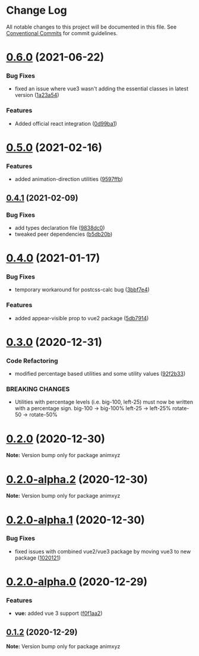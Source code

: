# Change Log

All notable changes to this project will be documented in this file.
See [Conventional Commits](https://conventionalcommits.org) for commit guidelines.

# [0.6.0](https://github.com/ingram-projects/animxyz/compare/v0.5.0...v0.6.0) (2021-06-22)


### Bug Fixes

* fixed an issue where vue3 wasn't adding the essential classes in latest version ([1a23a54](https://github.com/ingram-projects/animxyz/commit/1a23a54ae8e6edba183afc094552924ef1429921))


### Features

* Added official react integration ([0d99ba1](https://github.com/ingram-projects/animxyz/commit/0d99ba1ccdf8473330a36bff40025c8f929b375d))





# [0.5.0](https://github.com/ingram-projects/animxyz/compare/v0.4.1...v0.5.0) (2021-02-16)


### Features

* added animation-direction utilities ([9597ffb](https://github.com/ingram-projects/animxyz/commit/9597ffba63fd59cbeee8911ed34a8a9f22c418f1))





## [0.4.1](https://github.com/ingram-projects/animxyz/compare/v0.4.0...v0.4.1) (2021-02-09)


### Bug Fixes

* add types declaration file ([9838dc0](https://github.com/ingram-projects/animxyz/commit/9838dc04a15f74da351113588ea14cb65e3cda01))
* tweaked peer dependencies ([b5db20b](https://github.com/ingram-projects/animxyz/commit/b5db20bb59efdf2069c9bc152a638b8b0da289b9))





# [0.4.0](https://github.com/ingram-projects/animxyz/compare/v0.3.0...v0.4.0) (2021-01-17)


### Bug Fixes

* temporary workaround for postcss-calc bug ([3bbf7e4](https://github.com/ingram-projects/animxyz/commit/3bbf7e45bc8d16bdfb5b7a957b1c5bfd9b7e4393))


### Features

* added appear-visible prop to vue2 package ([5db7914](https://github.com/ingram-projects/animxyz/commit/5db791443036081f646230c3c989755d78785867))





# [0.3.0](https://github.com/ingram-projects/animxyz/compare/v0.2.0...v0.3.0) (2020-12-31)


### Code Refactoring

* modified percentage based utilities and some utility values ([92f2b33](https://github.com/ingram-projects/animxyz/commit/92f2b33912b5bdffc778427562164590ff11be15))


### BREAKING CHANGES

* Utilities with percentage levels (i.e. big-100, left-25) must now be written with a percentage sign.
big-100  ->  big-100%
left-25  -> left-25%
rotate-50  ->  rotate-50%





# [0.2.0](https://github.com/ingram-projects/animxyz/compare/v0.2.0-alpha.2...v0.2.0) (2020-12-30)

**Note:** Version bump only for package animxyz





# [0.2.0-alpha.2](https://github.com/ingram-projects/animxyz/compare/v0.2.0-alpha.1...v0.2.0-alpha.2) (2020-12-30)

**Note:** Version bump only for package animxyz





# [0.2.0-alpha.1](https://github.com/ingram-projects/animxyz/compare/v0.2.0-alpha.0...v0.2.0-alpha.1) (2020-12-30)


### Bug Fixes

* fixed issues with combined vue2/vue3 package by moving vue3 to new package ([1020121](https://github.com/ingram-projects/animxyz/commit/1020121f43145c9c4bb5d340824932d6fc29c6f2))





# [0.2.0-alpha.0](https://github.com/ingram-projects/animxyz/compare/v0.1.2...v0.2.0-alpha.0) (2020-12-29)


### Features

* **vue:** added vue 3 support ([f0f1aa2](https://github.com/ingram-projects/animxyz/commit/f0f1aa27a85afd3b025ed6ce45f6e38974468e36))





## [0.1.2](https://github.com/ingram-projects/animxyz/compare/v0.1.1...v0.1.2) (2020-12-29)

**Note:** Version bump only for package animxyz
